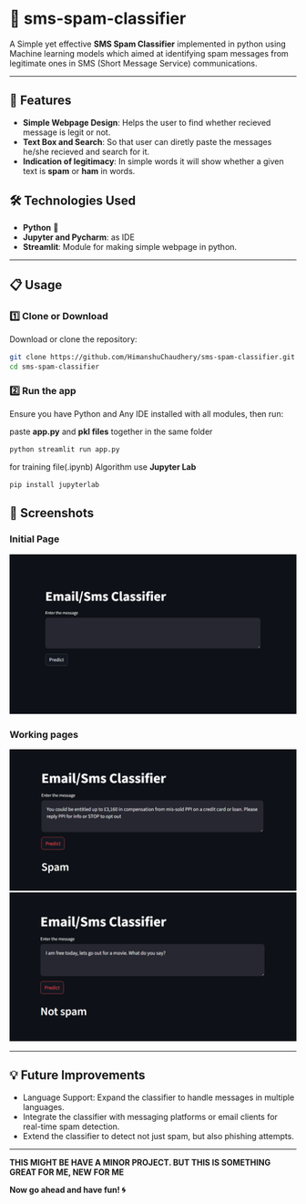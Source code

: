 # 💬 sms-spam-classifier 

A Simple yet effective **SMS Spam Classifier** implemented in python using Machine learning models which aimed at identifying spam messages from legitimate ones in SMS (Short Message Service) communications. 

---

## 📸 Features

- **Simple Webpage Design**: Helps the user to find whether recieved message is legit or not.
- **Text Box and Search**: So that user can diretly paste the messages he/she recieved and search for it.
- **Indication of legitimacy**: In simple words it will show whether a given text is **spam** or **ham** in words.

## 🛠️ Technologies Used

- **Python** 🐍
- **Jupyter and Pycharm**: as IDE
- **Streamlit**: Module for making simple webpage in python.

---

## 📋 Usage

### 1️⃣ Clone or Download

Download or clone the repository:

```bash
git clone https://github.com/HimanshuChaudhery/sms-spam-classifier.git
cd sms-spam-classifier
```

### 2️⃣ Run the app

Ensure you have Python and Any IDE installed with all modules, then run:

paste **app.py** and **pkl files** together in the same folder

```bash
python streamlit run app.py
```

for training file(.ipynb) Algorithm use **Jupyter Lab**

```bash
pip install jupyterlab
```

## 📸 Screenshots

### Initial Page

![Initial_page](./images/initial_page.png)

### Working pages

![Ham_page](./images/ham_page.png)
![Spam_page](./images/spam_page.png)

---

## 💡 Future Improvements

- Language Support: Expand the classifier to handle messages in multiple languages.
- Integrate the classifier with messaging platforms or email clients for real-time spam detection.
- Extend the classifier to detect not just spam, but also phishing attempts.
---

**THIS MIGHT BE HAVE A MINOR PROJECT. BUT THIS IS SOMETHING GREAT FOR ME, NEW FOR ME**

**Now go ahead and have fun! 🌀**

